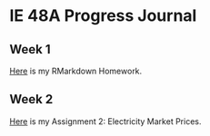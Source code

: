 ﻿# IE 48A Progress Journal

## Week 1
[Here](files/IE48A.Ass.html) is my RMarkdown Homework.
## Week 2
[Here](files/Electricity.Assignment.html) is my Assignment 2: Electricity Market Prices.
